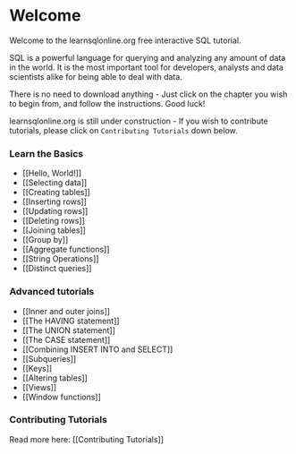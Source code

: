 # Welcome

Welcome to the learnsqlonline.org free interactive SQL tutorial.

SQL is a powerful language for querying and analyzing any amount of data in the world. It is the most important tool for developers, analysts and data
scientists alike for being able to deal with data.

There is no need to download anything - Just click on the chapter you wish to begin from, and follow the instructions. Good luck!

learnsqlonline.org is still under construction - If you wish to contribute tutorials, please click on `Contributing Tutorials` down below.

### Learn the Basics

- [[Hello, World!]]
- [[Selecting data]]
- [[Creating tables]]
- [[Inserting rows]]
- [[Updating rows]]
- [[Deleting rows]]
- [[Joining tables]]
- [[Group by]]
- [[Aggregate functions]]
- [[String Operations]]
- [[Distinct queries]]

### Advanced tutorials
- [[Inner and outer joins]]
- [[The HAVING statement]]
- [[The UNION statement]]
- [[The CASE statement]]
- [[Combining INSERT INTO and SELECT]]
- [[Subqueries]]
- [[Keys]]
- [[Altering tables]]
- [[Views]]
- [[Window functions]]

### Contributing Tutorials

Read more here: [[Contributing Tutorials]]
